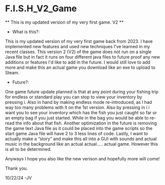 # F.I.S.H_V2_Game
** This is my updated version of my very first game. V2 **

* What is this?:

This is my updated version of my very first game back from 2023. I have implemented new features and used new techniques I've learned in my recent classes. This version 2 (V2) of the game does not run on a single Java file but in fact it runs on four different java files to future proof any new additions or features I'd like to add in the future.
I would still love to add more and make this an actual game you download like an exe to upload to Steam.

* Future?:

One game future update planned is that at any point during your fishing trip for endless or standard play you can stop to view your inventory by pressing i. Also in hand by making endless mode re-introduced, as I had way too many problems with it on the 1st version. Also by pressing in i i want you to see your inventory which has the fish you just caught so far or an empty bag if you just started. While in the bag you would be able to re-read the info about that fish. Another optimization in the future is removing the game text Java file as it could be placed into the game scripts so the start game Java file will have 2 to 3 less lines of code. Lastly, I want to actually make a “story” and make this all into a GUI with sounds and actual music in the background like an actual actual….. actual  game. However this is all to be determined.


Anyways I hope you also like the new verison and hopefully more will come!

Thank you.

10/22/24
-JV
